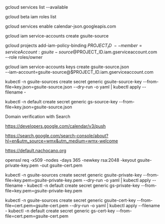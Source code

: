 gcloud services list --available

gcloud beta iam roles list

gcloud services enable calendar-json.googleapis.com

gcloud iam service-accounts create gsuite-source

gcloud projects add-iam-policy-binding $PROJECT_ID \
  --member=serviceAccount:gsuite-source@$PROJECT_ID.iam.gserviceaccount.com \
  --role roles/owner
  
gcloud iam service-accounts keys create gsuite-source.json \
  --iam-account=gsuite-source@$PROJECT_ID.iam.gserviceaccount.com  

kubectl -n gsuite-sources create secret generic gsuite-source-key --from-file=key.json=gsuite-source.json --dry-run -o yaml | kubectl apply --filename -

kubectl -n default create secret generic gs-source-key --from-file=key.json=gsuite-source.json

Domain verification with Search

https://developers.google.com/calendar/v3/push

https://search.google.com/search-console/about?hl=en&utm_source=wmx&utm_medium=wmx-welcome

https://default.nachocano.org

openssl req -x509 -nodes -days 365 -newkey rsa:2048 -keyout gsuite-private-key.pem -out gsuite-cert.pem

kubectl -n gsuite-sources create secret generic gsuite-private-key --from-file=key.pem=gsuite-private-key.pem --dry-run -o yaml | kubectl apply --filename -
kubectl -n default create secret generic gs-private-key --from-file=key.pem=gsuite-private-key.pem

kubectl -n gsuite-sources create secret generic gsuite-cert-key --from-file=cert.pem=gsuite-cert.pem --dry-run -o yaml | kubectl apply --filename -
kubectl -n default create secret generic gs-cert-key --from-file=cert.pem=gsuite-cert.pem
